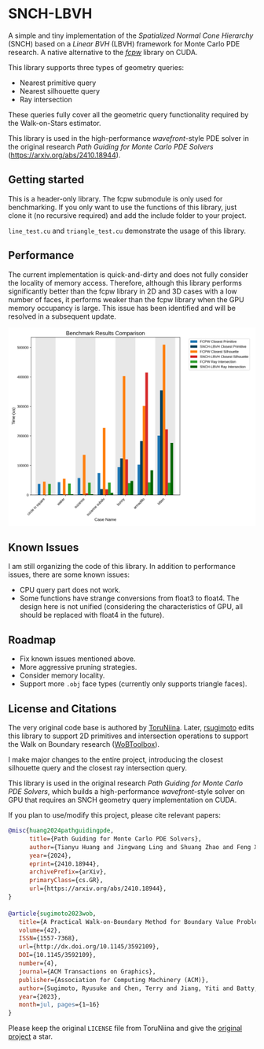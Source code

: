 # SNCH-LBVH

A simple and tiny implementation of the *Spatialized Normal Cone Hierarchy* (SNCH) based on a *Linear BVH* (LBVH) framework for Monte Carlo PDE research. A native alternative to the *[fcpw](https://github.com/rohan-sawhney/fcpw)* library on CUDA.

This library supports three types of geometry queries:

* Nearest primitive query
* Nearest silhouette query
* Ray intersection

These queries fully cover all the geometric query functionality required by the Walk-on-Stars estimator.

This library is used in the high-performance *wavefront*-style PDE solver in the original research *Path Guiding for Monte Carlo PDE Solvers* (https://arxiv.org/abs/2410.18944).

## Getting started

This is a header-only library. The fcpw submodule is only used for benchmarking. If you only want to use the functions of this library, just clone it (no recursive required) and add the include folder to your project.

`line_test.cu` and `triangle_test.cu` demonstrate the usage of this library.

## Performance

The current implementation is quick-and-dirty and does not fully consider the locality of memory access. Therefore, although this library performs significantly better than the fcpw library in 2D and 3D cases with a low number of faces, it performs weaker than the fcpw library when the GPU memory occupancy is large. This issue has been identified and will be resolved in a subsequent update.

![benchmark result](benchmark.png)

## Known Issues

I am still organizing the code of this library. In addition to performance issues, there are some known issues:

* CPU query part does not work.
* Some functions have strange conversions from float3 to float4. The design here is not unified (considering the characteristics of GPU, all should be replaced with float4 in the future).

## Roadmap

* Fix known issues mentioned above.
* More aggressive pruning strategies.
* Consider memory locality.
* Support more `.obj` face types (currently only supports triangle faces).

## License and Citations

The very original code base is authored by [ToruNiina](https://github.com/ToruNiina/lbvh). Later, [rsugimoto](https://github.com/rsugimoto/lbvh) edits this library to support 2D primitives and intersection operations to support the Walk on Boundary research ([WoBToolbox](https://github.com/rsugimoto/WoBToolbox)). 

I make major changes to the entire project, introducing the closest silhouette query and the closest ray intersection query.

This library is used in the original research *Path Guiding for Monte Carlo PDE Solvers*, which builds a high-performance *wavefront*-style solver on GPU that requires an SNCH geometry query implementation on CUDA.

If you plan to use/modify this project, please cite relevant papers:

```bibtex
@misc{huang2024pathguidingpde,
      title={Path Guiding for Monte Carlo PDE Solvers}, 
      author={Tianyu Huang and Jingwang Ling and Shuang Zhao and Feng Xu},
      year={2024},
      eprint={2410.18944},
      archivePrefix={arXiv},
      primaryClass={cs.GR},
      url={https://arxiv.org/abs/2410.18944}, 
}

@article{sugimoto2023wob,
   title={A Practical Walk-on-Boundary Method for Boundary Value Problems},
   volume={42},
   ISSN={1557-7368},
   url={http://dx.doi.org/10.1145/3592109},
   DOI={10.1145/3592109},
   number={4},
   journal={ACM Transactions on Graphics},
   publisher={Association for Computing Machinery (ACM)},
   author={Sugimoto, Ryusuke and Chen, Terry and Jiang, Yiti and Batty, Christopher and Hachisuka, Toshiya},
   year={2023},
   month=jul, pages={1–16}
}
```

Please keep the original `LICENSE` file from ToruNiina and give the [original project](https://github.com/ToruNiina/lbvh) a star.
